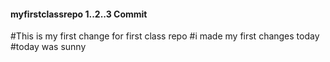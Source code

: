 #### myfirstclassrepo 1..2..3 Commit
#This is my first change for first class repo
#i made my first changes today
#today was sunny
